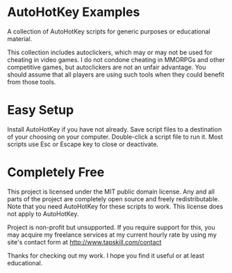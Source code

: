 AutoHotKey Examples
=======

A collection of AutoHotKey scripts for generic purposes or educational material.

This collection includes autoclickers, which may or may not be used for cheating in video games.  I do not condone cheating in MMORPGs and other competitive games, but autoclickers are not an unfair advantage.  You should assume that all players are using such tools when they could benefit from those tools.

Easy Setup
=======
Install AutoHotKey if you have not already.  Save script files to a destination of your choosing on your computer.  Double-click a script file to run it.  Most scripts use Esc or Escape key to close or deactivate.

Completely Free
=======

This project is licensed under the MIT public domain license. Any and all parts of the project are completely open source and freely redistributable.  Note that you need AutoHotKey for these scripts to work.  This license does not apply to AutoHotKey.

Project is non-profit but unsupported.  If you require support for this, you may acquire my freelance services at my current hourly rate by using my site's contact form at http://www.tapskill.com/contact

Thanks for checking out my work.  I hope you find it useful or at least educational.